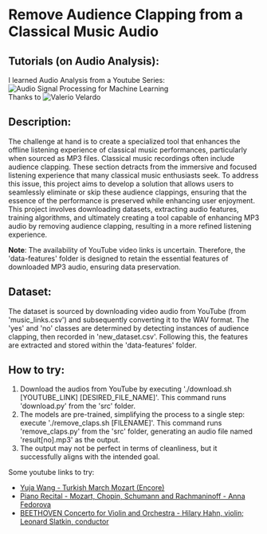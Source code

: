 # Remove Audience Clapping from a Classical Music Audio

## Tutorials (on Audio Analysis):
I learned Audio Analysis from a Youtube Series:
![Audio Signal Processing for Machine Learning](https://www.youtube.com/playlist?list=PL-wATfeyAMNqIee7cH3q1bh4QJFAaeNv0)
<br>
Thanks to ![Valerio Velardo](https://www.youtube.com/@ValerioVelardoTheSoundofAI)

## Description:
The challenge at hand is to create a specialized tool that enhances the offline listening experience of classical music performances, particularly when sourced as MP3 files. Classical music recordings often include audience clapping. These section detracts from the immersive and focused listening experience that many classical music enthusiasts seek. To address this issue, this project aims to develop a solution that allows users to seamlessly eliminate or skip these audience clappings, ensuring that the essence of the performance is preserved while enhancing user enjoyment. This project involves downloading datasets, extracting audio features, training algorithms, and ultimately creating a tool capable of enhancing MP3 audio by removing audience clapping, resulting in a more refined listening experience.

**Note**: The availability of YouTube video links is uncertain. Therefore, the 'data-features' folder is designed to retain the essential features of downloaded MP3 audio, ensuring data preservation.

## Dataset:
The dataset is sourced by downloading video audio from YouTube (from 'music_links.csv') and subsequently converting it to the WAV format. The 'yes' and 'no' classes are determined by detecting instances of audience clapping, then recorded in 'new_dataset.csv'. Following this, the features are extracted and stored within the 'data-features' folder.

## How to try:
1. Download the audios from YouTube by executing './download.sh [YOUTUBE_LINK] [DESIRED_FILE_NAME]'. This command runs 'download.py' from the 'src' folder.
2. The models are pre-trained, simplifying the process to a single step: execute './remove_claps.sh [FILENAME]'. This command runs 'remove_claps.py' from the 'src' folder, generating an audio file named 'result[no].mp3' as the output.
3. The output may not be perfect in terms of cleanliness, but it successfully aligns with the intended goal.

Some youtube links to try:
- [Yuja Wang - Turkish March Mozart (Encore)](https://www.youtube.com/watch?v=pHM52-QR-e0)
- [Piano Recital - Mozart, Chopin, Schumann and Rachmaninoff - Anna Fedorova](https://www.youtube.com/watch?v=V5cerHBgMDw)
- [BEETHOVEN Concerto for Violin and Orchestra - Hilary Hahn, violin; Leonard Slatkin, conductor](https://www.youtube.com/watch?v=0Cg_0jepxow)
